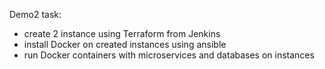 Demo2 task:
- create 2 instance using Terraform from Jenkins
- install Docker on created instances using ansible
- run Docker containers with microservices and databases on instances